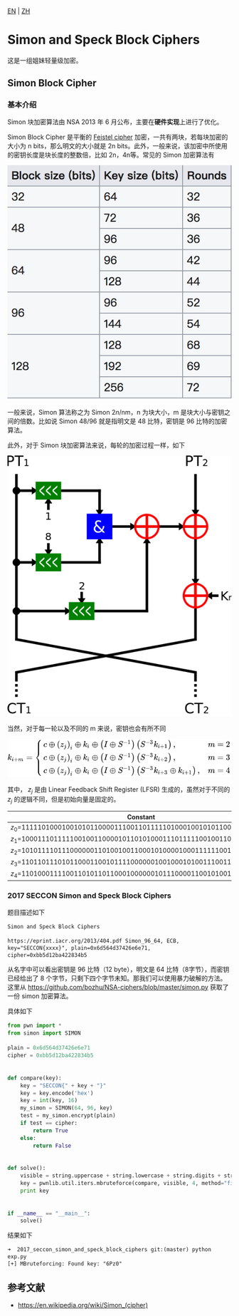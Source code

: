 [EN](./simon-speck.md) | [ZH](./simon-speck-zh.md)
# Simon and Speck Block Ciphers

这是一组姐妹轻量级加密。

## Simon Block Cipher

### 基本介绍

Simon 块加密算法由 NSA 2013 年 6 月公布，主要在**硬件实现**上进行了优化。

Simon Block Cipher 是平衡的 [Feistel cipher](https://en.wikipedia.org/wiki/Feistel_cipher) 加密，一共有两块，若每块加密的大小为 n bits，那么明文的大小就是 2n bits。此外，一般来说，该加密中所使用的密钥长度是块长度的整数倍，比如 2n，4n等。常见的 Simon 加密算法有

![](./figure/simon_cipher_mode.png)

一般来说，Simon 算法称之为  Simon 2*n*/nm，n 为块大小，m 是块大小与密钥之间的倍数。比如说 Simon 48/96 就是指明文是 48 比特，密钥是 96 比特的加密算法。

此外，对于 Simon 块加密算法来说，每轮的加密过程一样，如下

![](./figure/Simon_block_cipher.png)

当然，对于每一轮以及不同的 m 来说，密钥也会有所不同

![](./figure/simon_key_schedule.svg)

其中， $z_j$ 是由 Linear Feedback Shift Register (LFSR) 生成的，虽然对于不同的 $z_j$ 的逻辑不同，但是初始向量是固定的。

|                 Constant                 |
| :--------------------------------------: |
| $z_{0}$=11111010001001010110000111001101111101000100101011000011100110 |
| $z_{1}$=10001110111110010011000010110101000111011111001001100001011010 |
| $z_{2}$=10101111011100000011010010011000101000010001111110010110110011 |
| $z_{3}$=11011011101011000110010111100000010010001010011100110100001111 |
| $z_{4}$=11010001111001101011011000100000010111000011001010010011101111 |

### 2017 SECCON Simon and Speck Block Ciphers

题目描述如下

```
Simon and Speck Block Ciphers

https://eprint.iacr.org/2013/404.pdf Simon_96_64, ECB, key="SECCON{xxxx}", plain=0x6d564d37426e6e71, cipher=0xbb5d12ba422834b5
```

从名字中可以看出密钥是 96 比特（12 byte），明文是 64 比特（8字节），而密钥已经给出了 8 个字节，只剩下四个字节未知。那我们可以使用暴力破解的方法。这里从 https://github.com/bozhu/NSA-ciphers/blob/master/simon.py 获取了一份 simon 加密算法。

具体如下

```python
from pwn import *
from simon import SIMON

plain = 0x6d564d37426e6e71
cipher = 0xbb5d12ba422834b5


def compare(key):
    key = "SECCON{" + key + "}"
    key = key.encode('hex')
    key = int(key, 16)
    my_simon = SIMON(64, 96, key)
    test = my_simon.encrypt(plain)
    if test == cipher:
        return True
    else:
        return False


def solve():
    visible = string.uppercase + string.lowercase + string.digits + string.punctuation + " "
    key = pwnlib.util.iters.mbruteforce(compare, visible, 4, method="fixed")
    print key


if __name__ == "__main__":
    solve()
```

结果如下

```shell
➜  2017_seccon_simon_and_speck_block_ciphers git:(master) python exp.py
[+] MBruteforcing: Found key: "6Pz0"
```



## 参考文献

- https://en.wikipedia.org/wiki/Simon_(cipher)
